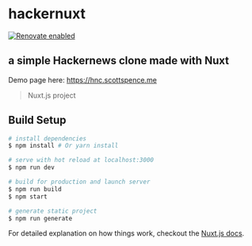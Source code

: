 # hackernuxt

[![Renovate enabled](https://img.shields.io/badge/renovate-enabled-brightgreen.svg)](https://renovatebot.com/)

## a simple Hackernews clone made with Nuxt

Demo page here: https://hnc.scottspence.me

> Nuxt.js project

## Build Setup

```bash
# install dependencies
$ npm install # Or yarn install

# serve with hot reload at localhost:3000
$ npm run dev

# build for production and launch server
$ npm run build
$ npm start

# generate static project
$ npm run generate
```

For detailed explanation on how things work, checkout the
[Nuxt.js docs](https://github.com/nuxt/nuxt.js).
